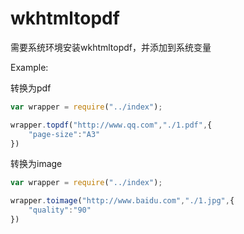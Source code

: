 # wkhtmltopdf
需要系统环境安装wkhtmltopdf，并添加到系统变量


Example:


转换为pdf


```javascript
var wrapper = require("../index");

wrapper.topdf("http://www.qq.com","./1.pdf",{
	"page-size":"A3"
})
```

转换为image

```javascript
var wrapper = require("../index");

wrapper.toimage("http://www.baidu.com","./1.jpg",{
	"quality":"90"
})
```